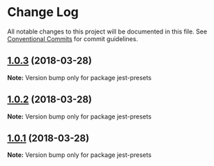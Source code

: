 # Change Log

All notable changes to this project will be documented in this file.
See [Conventional Commits](https://conventionalcommits.org) for commit guidelines.

<a name="1.0.3"></a>
## [1.0.3](https://github.com/soenkekluth/jest-presets/compare/v1.0.2...v1.0.3) (2018-03-28)




**Note:** Version bump only for package jest-presets

<a name="1.0.2"></a>
## [1.0.2](https://github.com/soenkekluth/jest-presets/compare/v1.0.1...v1.0.2) (2018-03-28)




**Note:** Version bump only for package jest-presets

<a name="1.0.1"></a>
## [1.0.1](https://github.com/soenkekluth/jest-presets/compare/v1.0.0...v1.0.1) (2018-03-28)




**Note:** Version bump only for package jest-presets
